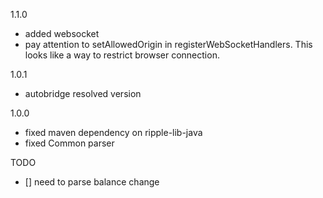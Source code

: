 
1.1.0
- added websocket
- pay attention to setAllowedOrigin in registerWebSocketHandlers. This looks like a way to restrict browser connection.

1.0.1
- autobridge resolved version

1.0.0
- fixed maven dependency on ripple-lib-java
- fixed Common parser


TODO
- [] need to parse balance change
 